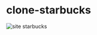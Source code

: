 # clone-starbucks
![site starbucks](https://user-images.githubusercontent.com/62407217/147857197-77f5dd94-aba2-4179-bc6e-e6220cf893d4.png)
